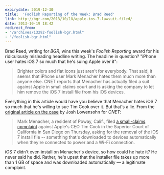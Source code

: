 ```yaml
---
expirydate: 2019-12-30
title:  'Foolish Reporting of the Week: Brad Reed'
link: http://bgr.com/2013/10/18/apple-ios-7-lawsuit-filed/
date: 2013-10-19 18:42
redirect_from:
- "/archives/13292-foolish-bgr.html"
- "/foolish-bgr.html"
---
```



Brad Reed, writing for _BGR_, wins this week's _Foolish Reporting_ award for his ridiculously misleading headline writing. The headline in question? "iPhone user hates iOS 7 so much that he's suing Apple over it":

> Brighter colors and flat icons just aren't for everybody. That said, it seems that iPhone user Mark Menacher hates them much more than anyone else. CNET reports that Menacher has actually filed a suit against Apple in small claims court and is asking the company to let him remove the iOS 7 install file from his iOS devices.

Everything in this article would have you believe that Menacher hates iOS 7 so much that he's willing to sue Tim Cook over it. But that's a lie. From the [original article on the case](http://news.cnet.com/8301-13579_3-57608171-37/apple-taken-to-court-over-unwanted-ios-7-install-download/) by Josh Lowensohn for _CNET_:

> Mark Menacher, a resident of Poway, Calif., filed [a small-claims complaint](http://courtindex.sdcourt.ca.gov/CISPublic/casedetail?casenum=201300313457&casesite=KM&applcode=C) against Apple's CEO Tim Cook in the Superior Court of California in San Diego on Thursday, asking for the removal of the iOS 7 install file -- something that's downloaded to devices automatically when they're connected to power and a Wi-Fi connection.

iOS 7 didn't even install on Menacher's device, so how could he hate it? He never said he did. Rather, he's upset that the installer file takes up more than 1 GB of space and was downloaded automatically &mdash; a legitimate complaint.

